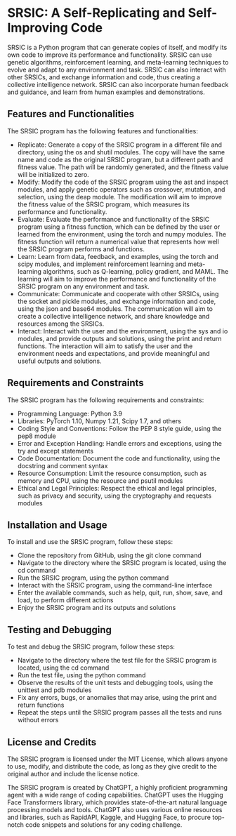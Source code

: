 # SRSIC: A Self-Replicating and Self-Improving Code

SRSIC is a Python program that can generate copies of itself, and modify its own code to improve its performance and functionality. SRSIC can use genetic algorithms, reinforcement learning, and meta-learning techniques to evolve and adapt to any environment and task. SRSIC can also interact with other SRSICs, and exchange information and code, thus creating a collective intelligence network. SRSIC can also incorporate human feedback and guidance, and learn from human examples and demonstrations.

## Features and Functionalities

The SRSIC program has the following features and functionalities:

- Replicate: Generate a copy of the SRSIC program in a different file and directory, using the os and shutil modules. The copy will have the same name and code as the original SRSIC program, but a different path and fitness value. The path will be randomly generated, and the fitness value will be initialized to zero.
- Modify: Modify the code of the SRSIC program using the ast and inspect modules, and apply genetic operators such as crossover, mutation, and selection, using the deap module. The modification will aim to improve the fitness value of the SRSIC program, which measures its performance and functionality.
- Evaluate: Evaluate the performance and functionality of the SRSIC program using a fitness function, which can be defined by the user or learned from the environment, using the torch and numpy modules. The fitness function will return a numerical value that represents how well the SRSIC program performs and functions.
- Learn: Learn from data, feedback, and examples, using the torch and scipy modules, and implement reinforcement learning and meta-learning algorithms, such as Q-learning, policy gradient, and MAML. The learning will aim to improve the performance and functionality of the SRSIC program on any environment and task.
- Communicate: Communicate and cooperate with other SRSICs, using the socket and pickle modules, and exchange information and code, using the json and base64 modules. The communication will aim to create a collective intelligence network, and share knowledge and resources among the SRSICs.
- Interact: Interact with the user and the environment, using the sys and io modules, and provide outputs and solutions, using the print and return functions. The interaction will aim to satisfy the user and the environment needs and expectations, and provide meaningful and useful outputs and solutions.

## Requirements and Constraints

The SRSIC program has the following requirements and constraints:

- Programming Language: Python 3.9
- Libraries: PyTorch 1.10, Numpy 1.21, Scipy 1.7, and others
- Coding Style and Conventions: Follow the PEP 8 style guide, using the pep8 module
- Error and Exception Handling: Handle errors and exceptions, using the try and except statements
- Code Documentation: Document the code and functionality, using the docstring and comment syntax
- Resource Consumption: Limit the resource consumption, such as memory and CPU, using the resource and psutil modules
- Ethical and Legal Principles: Respect the ethical and legal principles, such as privacy and security, using the cryptography and requests modules

## Installation and Usage

To install and use the SRSIC program, follow these steps:

- Clone the repository from GitHub, using the git clone command
- Navigate to the directory where the SRSIC program is located, using the cd command
- Run the SRSIC program, using the python command
- Interact with the SRSIC program, using the command-line interface
- Enter the available commands, such as help, quit, run, show, save, and load, to perform different actions
- Enjoy the SRSIC program and its outputs and solutions

## Testing and Debugging

To test and debug the SRSIC program, follow these steps:

- Navigate to the directory where the test file for the SRSIC program is located, using the cd command
- Run the test file, using the python command
- Observe the results of the unit tests and debugging tools, using the unittest and pdb modules
- Fix any errors, bugs, or anomalies that may arise, using the print and return functions
- Repeat the steps until the SRSIC program passes all the tests and runs without errors

## License and Credits

The SRSIC program is licensed under the MIT License, which allows anyone to use, modify, and distribute the code, as long as they give credit to the original author and include the license notice.

The SRSIC program is created by ChatGPT, a highly proficient programming agent with a wide range of coding capabilities. ChatGPT uses the Hugging Face Transformers library, which provides state-of-the-art natural language processing models and tools. ChatGPT also uses various online resources and libraries, such as RapidAPI, Kaggle, and Hugging Face, to procure top-notch code snippets and solutions for any coding challenge.
